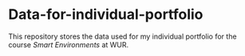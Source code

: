 # Data-for-individual-portfolio
This repository stores the data used for my individual portfolio for the course *Smart Environments* at WUR.
